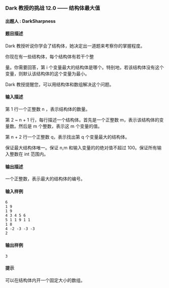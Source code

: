 ### Dark 教授的挑战 12.0 —— 结构体最大值

#### 出题人 : DarkSharpness

#### 题目描述

Dark 教授听说你学会了结构体，她决定出一道题来考察你的掌握程度。

你现在有一些结构体，每个结构体有若干个整

量。你需要回答，第 i 个变量最大的结构体是哪个。特别地，若该结构体没有这个变量，则默认该结构体的这个变量为最小。

Dark 教授提醒您，可以用结构体和数组解决这个问题。

#### 输入描述

第 1 行一个正整数 n ，表示结构体的数量。

第 2 ~ n + 1 行，每行描述一个结构体。首先是一个正整数 m，表示该结构体的变量数。然后是 m 个整数，表示这 m 个变量的值。

第 n + 2 行一个正整数 q，表示找出第 q 个变量最大的结构体。

保证最大结构体唯一。保证 n,m 和输入变量的的绝对值不超过 100。保证所有输入整数在 int 范围内。

#### 输出描述

一个正整数，表示最大的结构体的编号。

#### 输入样例

```
6
1 9
1 9
4 3 4 5 6
5 1 1 9 1 1
1 8
4 -2 -3 -3 -3
2
```

#### 输出样例

```
3
```

#### 提示

可以在结构体内开一个固定大小的数组。
